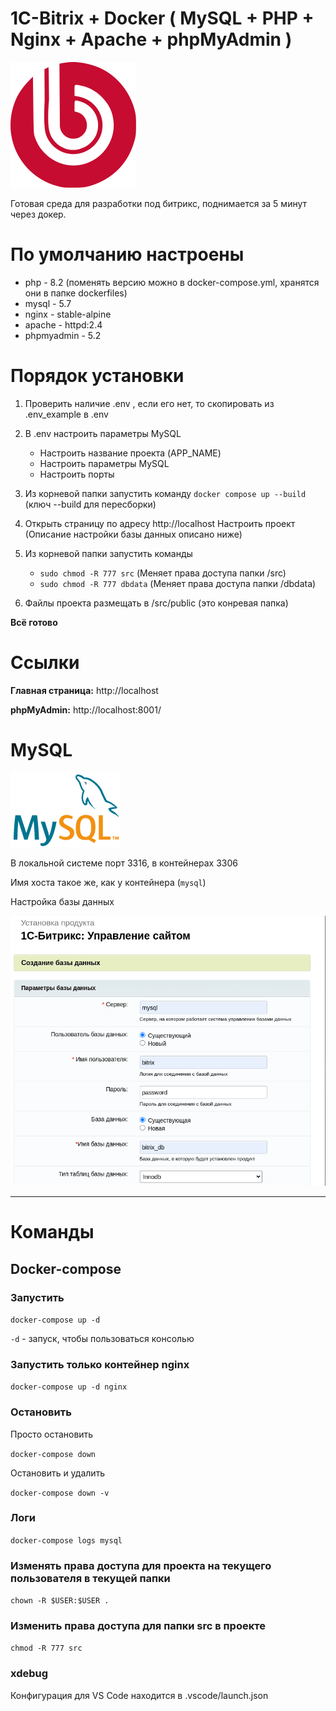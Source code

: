 # 1С-Bitrix + Docker ( MySQL + PHP + Nginx + Apache + phpMyAdmin )

![1c_bitrix_logo.svg.png](info%2Fimg%2F1c_bitrix_logo.svg.png)

Готовая среда для разработки под битрикс, поднимается за 5 минут через докер.

# По умолчанию настроены
* php - 8.2 (поменять версию можно в docker-compose.yml, хранятся они в папке dockerfiles)
* mysql - 5.7
* nginx - stable-alpine
* apache - httpd:2.4
* phpmyadmin - 5.2

# Порядок установки

1. Проверить наличие .env , если его нет, то скопировать из .env_example в .env
2. В .env настроить параметры MySQL
   * Настроить название проекта (APP_NAME)
   * Настроить параметры MySQL
   * Настроить порты
3. Из корневой папки запустить команду `docker compose up --build` (ключ --build для пересборки)
4. Открыть страницу по адресу http://localhost
   Настроить проект (Описание настройки базы данных описано ниже)

5. Из корневой папки запустить команды
   - `sudo chmod -R 777 src` (Меняет права доступа папки /src)
   - `sudo chmod -R 777 dbdata` (Меняет права доступа папки /dbdata)
   
6. Файлы проекта размещать в /src/public (это конревая папка)

**Всё готово**

# Ссылки

**Главная страница:** http://localhost

**phpMyAdmin:** http://localhost:8001/

# MySQL

![logo-mysql.png](info%2Fimg%2Flogo-mysql.png)

В локальной системе порт 3316, в контейнерах 3306

Имя хоста такое же, как у контейнера (`mysql`)

Настройка базы данных

![db-settings.png](info%2Fimg%2Fdb-settings.png)

---

# Команды

## Docker-compose

### Запустить

`docker-compose up -d`

`-d` - запуск, чтобы пользоваться консолью


### Запустить только контейнер nginx

`docker-compose up -d nginx`

### Остановить

Просто остановить

`docker-compose down`

Остановить и удалить

`docker-compose down -v`

### Логи

`docker-compose logs mysql`

### Изменять права доступа для проекта на текущего пользователя в текущей папки

`chown -R $USER:$USER .`

### Изменить права доступа для папки src в проекте

`chmod -R 777 src`

### xdebug
Конфигурация для VS Code находится в .vscode/launch.json